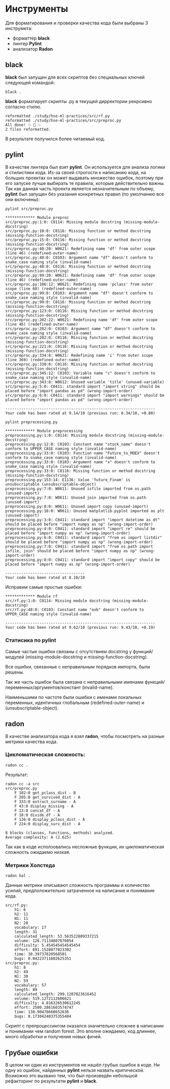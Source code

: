 # Инструменты

Для форматирования и проверки качества кода были выбраны 3 инструмета:

- форматтер **black**
- линтер **Pylint**
- анализатор **Radon**

## black

**black** был запущен для всех скриптов без специальных ключей следующей командой: 

```
black .
```

**black** форматирует скрипты .py в текущей дирректории рекрсивно согласно стилю. 

```
reformatted ./study/hse-ml-practices/src/rf.py
reformatted ./study/hse-ml-practices/src/preproc.py
All done! ✨ 🍰 ✨
2 files reformatted.
```

В результате получился более читаемый код.

## pylint

В качестве линтера был взят **pylint**. Он используется для анализа логики и стилистики кода. Из-за своей строгости к написанию кода, на больших проектах он может выдавать множество ошибок, поэтому при его запуске лучше выбирать те правила, которые действительно важны. Так как данная часть проекта является незначительным по объему, **pylint** был запущен без указания конкретных правил (по умолчанию все они включены):

```
pylint src/preproc.py
```


```
************* Module preproc
src/preproc.py:1:0: C0114: Missing module docstring (missing-module-docstring)
src/preproc.py:10:0: C0116: Missing function or method docstring (missing-function-docstring)
src/preproc.py:15:0: C0116: Missing function or method docstring (missing-function-docstring)
src/preproc.py:40:20: W0621: Redefining name 'df' from outer scope (line 46) (redefined-outer-name)
src/preproc.py:40:0: C0103: Argument name "df" doesn't conform to snake_case naming style (invalid-name)
src/preproc.py:40:0: C0116: Missing function or method docstring (missing-function-docstring)
src/preproc.py:99:20: W0621: Redefining name 'df' from outer scope (line 46) (redefined-outer-name)
src/preproc.py:106:12: W0621: Redefining name 'pclass' from outer scope (line 60) (redefined-outer-name)
src/preproc.py:99:0: C0103: Argument name "df" doesn't conform to snake_case naming style (invalid-name)
src/preproc.py:99:0: C0116: Missing function or method docstring (missing-function-docstring)
src/preproc.py:123:0: C0116: Missing function or method docstring (missing-function-docstring)
src/preproc.py:202:22: W0621: Redefining name 'df' from outer scope (line 46) (redefined-outer-name)
src/preproc.py:202:0: C0103: Argument name "df" doesn't conform to snake_case naming style (invalid-name)
src/preproc.py:202:0: C0116: Missing function or method docstring (missing-function-docstring)
src/preproc.py:221:0: C0116: Missing function or method docstring (missing-function-docstring)
src/preproc.py:334:8: W0621: Redefining name 'i' from outer scope (line 369) (redefined-outer-name)
src/preproc.py:330:0: C0116: Missing function or method docstring (missing-function-docstring)
src/preproc.py:345:12: C0103: Variable name "c" doesn't conform to snake_case naming style (invalid-name)
src/preproc.py:343:8: W0612: Unused variable 'title' (unused-variable)
src/preproc.py:5:0: C0411: standard import "import string" should be placed before "import pandas as pd" (wrong-import-order)
src/preproc.py:6:0: C0411: standard import "import warnings" should be placed before "import pandas as pd" (wrong-import-order)

------------------------------------------------------------------
Your code has been rated at 9.14/10 (previous run: 8.34/10, +0.80)

```


```bash
pylint preprocessing.py
```

```
************* Module preprocessing
preprocessing.py:1:0: C0114: Missing module docstring (missing-module-docstring)
preprocessing.py:12:0: C0103: Constant name "stock_name" doesn't conform to UPPER_CASE naming style (invalid-name)
preprocessing.py:33:0: C0103: Function name "Future_to_MOEX" doesn't conform to snake_case naming style (invalid-name)
preprocessing.py:33:0: C0103: Argument name "x" doesn't conform to snake_case naming style (invalid-name)
preprocessing.py:33:0: C0116: Missing function or method docstring (missing-function-docstring)
preprocessing.py:153:14: E1136: Value 'future_Finam' is unsubscriptable (unsubscriptable-object)
preprocessing.py:7:0: W0611: Unused isfile imported from os.path (unused-import)
preprocessing.py:7:0: W0611: Unused join imported from os.path (unused-import)
preprocessing.py:8:0: W0611: Unused import copy (unused-import)
preprocessing.py:10:0: W0611: Unused matplotlib.pyplot imported as plt (unused-import)
preprocessing.py:3:0: C0411: standard import "import datetime as dt" should be placed before "import numpy as np" (wrong-import-order)
preprocessing.py:4:0: C0411: standard import "import re" should be placed before "import numpy as np" (wrong-import-order)
preprocessing.py:6:0: C0411: standard import "from os import listdir" should be placed before "import numpy as np" (wrong-import-order)
preprocessing.py:7:0: C0411: standard import "from os.path import isfile, join" should be placed before "import numpy as np" (wrong-import-order)
preprocessing.py:8:0: C0411: standard import "import copy" should be placed before "import numpy as np" (wrong-import-order)

-----------------------------------
Your code has been rated at 8.10/10
```

Исправим самые простые ошибки:

```
************* Module rf
src/rf.py:1:0: C0114: Missing module docstring (missing-module-docstring)
src/rf.py:48:0: C0103: Constant name "oob" doesn't conform to UPPER_CASE naming style (invalid-name)

------------------------------------------------------------------
Your code has been rated at 9.62/10 (previous run: 9.43/10, +0.19)
```

### Cтатисика по **pylint**
Самые частые ошибки связаны с отсутствием docstring у функций/модулей (missing-module-docstring и missing-function-docstring).

Все ошибки, связанные с неправильным порядков импорта, были решены.

Так же часть ошибок была связана с неправильными именами функций/переменных/аргументов/констант (invalid-name).

Наименьшими по частоте были ошибки с именами локальных переменных, идентичных глобальным (redefined-outer-name) и (unsubscriptable-object). 

## radon

В качестве анализатора кода я взял **radon**, чтобы посмотреть на разные метрики качества кода.

### Цикломатическая сложность:
```
radon cc .
```

Результат:

```
radon cc -a src 
src/preproc.py
    F 102:0 get_pclass_dist - B
    F 205:0 get_survived_dist - A
    F 333:0 extract_surname - A
    F 43:0 display_missing - A
    F 13:0 concat_df - A
    F 18:0 divide_df - A
    F 126:0 display_pclass_dist - A
    F 224:0 display_surv_dist - A

8 blocks (classes, functions, methods) analyzed.
Average complexity: A (2.625)

```
Так как в коде исползовались несложные функции, их цикломатическая сложность ожидаемо низкая.

### Метрики Холстеда


```
radon hal .
```

Данные метрики описывают сложность программы и количество усилий, предположительно затраченное на написание и понимание кода.

```
src/rf.py:
    h1: 6
    h2: 11
    N1: 11
    N2: 20
    vocabulary: 17
    length: 31
    calculated_length: 53.563522809337215
    volume: 126.71134807876054
    difficulty: 5.454545454545454
    effort: 691.1528077023302
    time: 38.39737820568501
    bugs: 0.04223711602625351
src/preproc.py:
    h1: 8
    h2: 49
    N1: 30
    N2: 59
    vocabulary: 57
    length: 89
    calculated_length: 299.1207823616452
    volume: 519.1272112606621
    difficulty: 4.816326530612245
    effort: 2500.2861603574747
    time: 138.90478668652636
    bugs: 0.17304240375355404
```

Скрипт с препроцессингом оказался значительно сложнее в написании и понимании чем random forest. Это вполне ожидаемо, код длиннее, много обработки и получения новых фичей. 


## Грубые ошибки

В целом ни один из инструментов не нашёл грубых ошибок в коде. Ни одну из ошибок, найденных **pylint** нельзя назвать критической. Возможно это вызвано тем, что был произведён небольшой рефакторинг по результатм **pylint** и **black**. 